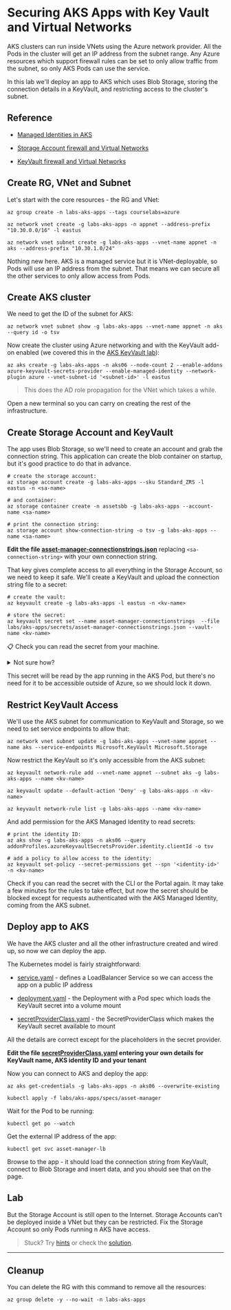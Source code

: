 # Securing AKS Apps with Key Vault and Virtual Networks

AKS clusters can run inside VNets using the Azure network provider. All the Pods in the cluster will get an IP address from the subnet range. Any Azure resources which support firewall rules can be set to only allow traffic from the subnet, so only AKS Pods can use the service.

In this lab we'll deploy an app to AKS which uses Blob Storage, storing the connection details in a KeyVault, and restricting access to the cluster's subnet.

## Reference

- [Managed Identities in AKS](https://learn.microsoft.com/en-us/azure/aks/use-managed-identity)

- [Storage Account firewall and Virtual Networks](https://learn.microsoft.com/en-us/azure/storage/common/storage-network-security?tabs=azure-portal)

- [KeyVault firewall and Virtual Networks](https://learn.microsoft.com/en-us/azure/key-vault/general/network-security)


## Create RG, VNet and Subnet

Let's start with the core resources - the RG and VNet:

```
az group create -n labs-aks-apps --tags courselabs=azure 

az network vnet create -g labs-aks-apps -n appnet --address-prefix "10.30.0.0/16" -l eastus

az network vnet subnet create -g labs-aks-apps --vnet-name appnet -n aks --address-prefix "10.30.1.0/24"
```

Nothing new here. AKS is a managed service but it is VNet-deployable, so Pods will use an IP address from the subnet. That means we can secure all the other services to only allow access from Pods.

## Create AKS cluster

We need to get the ID of the subnet for AKS:

```
az network vnet subnet show -g labs-aks-apps --vnet-name appnet -n aks --query id -o tsv
```

Now create the cluster using Azure networking and with the KeyVault add-on enabled (we covered this in the [AKS KeyVault lab](/labs/aks-keyvault/README.md)):

```
az aks create -g labs-aks-apps -n aks06 --node-count 2 --enable-addons azure-keyvault-secrets-provider --enable-managed-identity --network-plugin azure --vnet-subnet-id '<subnet-id>' -l eastus
```

> This does the AD role propagation for the VNet which takes a while.

Open a new terminal so you can carry on creating the rest of the infrastructure.

## Create Storage Account and KeyVault 

The app uses Blob Storage, so we'll need to create an account and grab the connection string. This application can create the blob container on startup, but it's good practice to do that in advance.

```
# create the storage account:
az storage account create -g labs-aks-apps --sku Standard_ZRS -l eastus -n <sa-name>

# and container:
az storage container create -n assetsbb -g labs-aks-apps --account-name <sa-name>

# print the connection string:
az storage account show-connection-string -o tsv -g labs-aks-apps --name <sa-name> 
```

**Edit the file [asset-manager-connectionstrings.json](labs/aks-apps/secrets/asset-manager-connectionstrings.json)** replacing `<sa-connection-string>` with your own connection string.

That key gives complete access to all everything in the Storage Account, so we need to keep it safe. We'll create a KeyVault and upload the connection string file to a secret:

```
# create the vault:
az keyvault create -g labs-aks-apps -l eastus -n <kv-name> 

# store the secret:
az keyvault secret set --name asset-manager-connectionstrings  --file labs/aks-apps/secrets/asset-manager-connectionstrings.json --vault-name <kv-name>
```

📋 Check you can read the secret from your machine.

<details>
  <summary>Not sure how?</summary>

```
az keyvault secret show --name asset-manager-connectionstrings  --vault-name <kv-name>
```

</details>

This secret will be read by the app running in the AKS Pod, but there's no need for it to be accessible outside of Azure, so we should lock it down.

## Restrict KeyVault Access

We'll use the AKS subnet for communication to KeyVault and Storage, so we need to set service endpoints to allow that:

```
az network vnet subnet update -g labs-aks-apps --vnet-name appnet --name aks --service-endpoints Microsoft.KeyVault Microsoft.Storage
```

Now restrict the KeyVault so it's only accessible from the AKS subnet:

```
az keyvault network-rule add --vnet-name appnet --subnet aks -g labs-aks-apps --name <kv-name>

az keyvault update --default-action 'Deny' -g labs-aks-apps -n <kv-name>

az keyvault network-rule list -g labs-aks-apps --name <kv-name>
```

And add permission for the AKS Managed Identity to read secrets:

```
# print the identity ID:
az aks show -g labs-aks-apps -n aks06 --query addonProfiles.azureKeyvaultSecretsProvider.identity.clientId -o tsv

# add a policy to allow access to the identity:
az keyvault set-policy --secret-permissions get --spn '<identity-id>' -n <kv-name>
```

Check if you can read the secret with the CLI or the Portal again. It may take a few minutes for the rules to take effect, but now the secret should be blocked except for requests authenticated with the AKS Managed Identity, coming from the AKS subnet.

## Deploy app to AKS

We have the AKS cluster and all the other infrastructure created and wired up, so now we can deploy the app.

The Kubernetes model is fairly straightforward:

- [service.yaml](/labs/aks-apps/specs/asset-manager/service.yaml) - defines a LoadBalancer Service so we can access the app on a public IP address

- [deployment.yaml](/labs/aks-apps/specs/asset-manager/deployment.yaml) - the Deployment with a Pod spec which loads the KeyVault secret into a volume mount

- [secretProviderClass.yaml](/labs/aks-apps/specs/asset-manager/secretProviderClass.yaml) - the SecretProviderClass which makes the KeyVault secret available to mount

All the details are correct except for the placeholders in the secret provider. 

**Edit the file [secretProviderClass.yaml](/labs/aks-apps/specs/asset-manager/secretProviderClass.yaml) entering your own details for KeyVault name, AKS identity ID and your tenant**

Now you can connect to AKS and deploy the app:

```
az aks get-credentials -g labs-aks-apps -n aks06 --overwrite-existing

kubectl apply -f labs/aks-apps/specs/asset-manager
```

Wait for the Pod to be running:

```
kubectl get po --watch
```

Get the external IP address of the app:

```
kubectl get svc asset-manager-lb
```

Browse to the app - it should load the connection string from KeyVault, connect to Blob Storage and insert data, and you should see that on the page.

## Lab

But the Storage Account is still open to the Internet. Storage Accounts can't be deployed inside a VNet but they can be restricted. Fix the Storage Account so only Pods running n AKS have access.

> Stuck? Try [hints](hints.md) or check the [solution](solution.md).

___

## Cleanup

You can delete the RG with this command to remove all the resources:

```
az group delete -y --no-wait -n labs-aks-apps
```